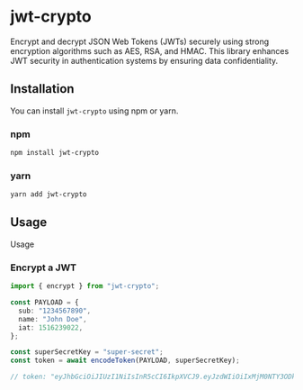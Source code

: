 # jwt-crypto

Encrypt and decrypt JSON Web Tokens (JWTs) securely using strong encryption algorithms such as AES, RSA, and HMAC. This library enhances JWT security in authentication systems by ensuring data confidentiality.

## Installation

You can install `jwt-crypto` using npm or yarn.

### npm

```bash
npm install jwt-crypto
```

### yarn

```bash
yarn add jwt-crypto
```

## Usage
Usage

### Encrypt a JWT

```typescript
import { encrypt } from "jwt-crypto";

const PAYLOAD = {
  sub: "1234567890",
  name: "John Doe",
  iat: 1516239022,
};

const superSecretKey = "super-secret";
const token = await encodeToken(PAYLOAD, superSecretKey);

// token: "eyJhbGciOiJIUzI1NiIsInR5cCI6IkpXVCJ9.eyJzdWIiOiIxMjM0NTY3ODkwIiwibmFtZSI6IkpvaG4gRG9lIiwiaWF0IjoxNTE2MjM5MDIyfQ.3Jv5"
```